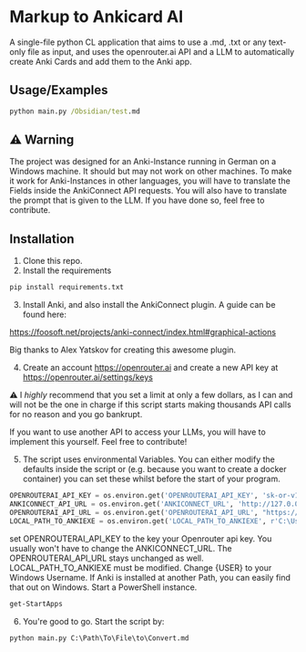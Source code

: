 
# Markup to Ankicard AI

A single-file python CL application that aims to use a .md, .txt or any text-only file as input, and uses the openrouter.ai API and a LLM to automatically create Anki Cards and add them to the Anki app.



## Usage/Examples

```cmd
python main.py /Obsidian/test.md
```



## ⚠ Warning
The project was designed for an Anki-Instance running in German on a Windows machine. It should but may not work on other machines. To make it work for Anki-Instances in other languages, you will have to translate the Fields inside the AnkiConnect API requests. You will also have to translate the prompt that is given to the LLM. If you have done so, feel free to contribute.
## Installation

1. Clone this repo.
2. Install the requirements

```cmd
pip install requirements.txt
```

3. Install Anki, and also install the AnkiConnect plugin. 
A guide can be found here:

<https://foosoft.net/projects/anki-connect/index.html#graphical-actions>

Big thanks to Alex Yatskov for creating this awesome plugin.

4. Create an account <https://openrouter.ai> and create a new API key at <https://openrouter.ai/settings/keys>

⚠ I _highly_ recommend that you set a limit at only a few dollars, as I can and will not be the one in charge if this script starts making thousands API calls for no reason and you go bankrupt.

If you want to use another API to access your LLMs, you will have to implement this yourself. Feel free to contribute!

5. The script uses environmental Variables. You can either modify the defaults inside the script or (e.g. because you want to create a docker container) you can set these whilst before the start of your program.

```python
OPENROUTERAI_API_KEY = os.environ.get('OPENROUTERAI_API_KEY', 'sk-or-v1-XXXXX')
ANKICONNECT_API_URL = os.environ.get('ANKICONNECT_URL', 'http://127.0.0.1:8765')
OPENROUTERAI_API_URL = os.environ.get('OPENROUTERAI_API_URL', "https://openrouter.ai/api/v1/chat/completions")
LOCAL_PATH_TO_ANKIEXE = os.environ.get('LOCAL_PATH_TO_ANKIEXE', r'C:\Users\{USER}\AppData\Local\Programs\Anki\anki.exe')
```

set OPENROUTERAI_API_KEY to the key your Openrouter api key.
You usually won't have to change the ANKICONNECT_URL.
The OPENROUTERAI_API_URL stays unchanged as well.
LOCAL_PATH_TO_ANKIEXE must be modified. Change {USER} to your Windows Username. 
If Anki is installed at another Path, you can easily find that out on Windows.
Start a PowerShell instance.
```Powershell
get-StartApps
```

6. You're good to go. Start the script by:
```cmd
python main.py C:\Path\To\File\to\Convert.md


